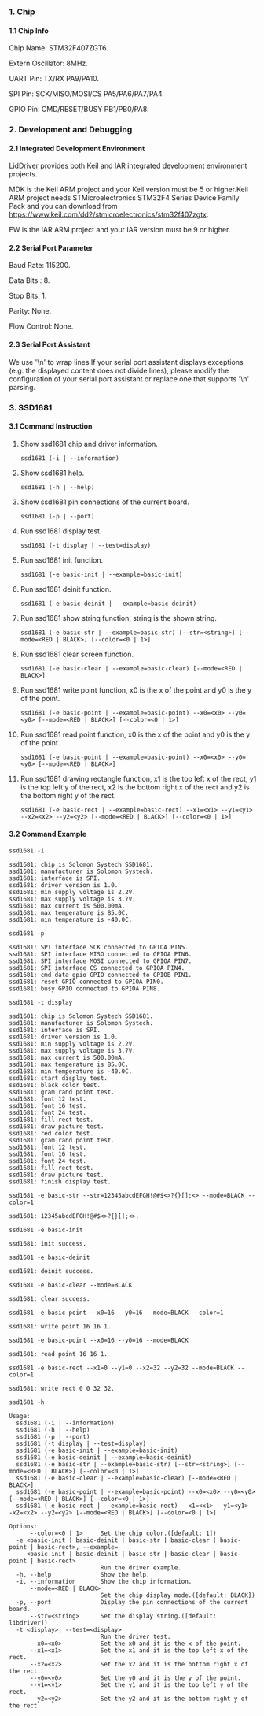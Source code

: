 ### 1. Chip

#### 1.1 Chip Info

Chip Name: STM32F407ZGT6.

Extern Oscillator: 8MHz.

UART Pin: TX/RX PA9/PA10.

SPI Pin: SCK/MISO/MOSI/CS PA5/PA6/PA7/PA4.

GPIO Pin: CMD/RESET/BUSY PB1/PB0/PA8.

### 2. Development and Debugging

#### 2.1 Integrated Development Environment

LidDriver provides both Keil and IAR integrated development environment projects.

MDK is the Keil ARM project and your Keil version must be 5 or higher.Keil ARM project needs STMicroelectronics STM32F4 Series Device Family Pack and you can download from https://www.keil.com/dd2/stmicroelectronics/stm32f407zgtx.

EW is the IAR ARM project and your IAR version must be 9 or higher.

#### 2.2 Serial Port Parameter

Baud Rate: 115200.

Data Bits : 8.

Stop Bits: 1.

Parity: None.

Flow Control: None.

#### 2.3 Serial Port Assistant

We use '\n' to wrap lines.If your serial port assistant displays exceptions (e.g. the displayed content does not divide lines), please modify the configuration of your serial port assistant or replace one that supports '\n' parsing.

### 3. SSD1681

#### 3.1 Command Instruction

1. Show ssd1681 chip and driver information.

   ```shell
   ssd1681 (-i | --information)
   ```

2. Show ssd1681 help.

   ```shell
   ssd1681 (-h | --help)
   ```

3. Show ssd1681 pin connections of the current board.

   ```shell
   ssd1681 (-p | --port)
   ```

4. Run ssd1681 display test.

   ```shell
   ssd1681 (-t display | --test=display)
   ```

5. Run ssd1681 init function.

   ```shell
   ssd1681 (-e basic-init | --example=basic-init)
   ```

6. Run ssd1681 deinit function.

   ```shell
   ssd1681 (-e basic-deinit | --example=basic-deinit)
   ```

7. Run ssd1681 show string function, string is the shown string. 

   ```shell
   ssd1681 (-e basic-str | --example=basic-str) [--str=<string>] [--mode=<RED | BLACK>] [--color=<0 | 1>]
   ```

8. Run ssd1681 clear screen function.

   ```shell
   ssd1681 (-e basic-clear | --example=basic-clear) [--mode=<RED | BLACK>]
   ```

9. Run ssd1681 write point function, x0 is the x of the point and y0 is the y of the point.

   ```shell
   ssd1681 (-e basic-point | --example=basic-point) --x0=<x0> --y0=<y0> [--mode=<RED | BLACK>] [--color=<0 | 1>]
   ```

10. Run ssd1681 read point function, x0 is the x of the point and y0 is the y of the point.

    ```shell
    ssd1681 (-e basic-point | --example=basic-point) --x0=<x0> --y0=<y0> [--mode=<RED | BLACK>]
    ```

11. Run ssd1681 drawing rectangle function, x1 is the top left x of the rect, y1 is the top left y of the rect, x2 is the bottom right x of the rect and y2 is the bottom right y of the rect.

    ```shell
    ssd1681 (-e basic-rect | --example=basic-rect) --x1=<x1> --y1=<y1> --x2=<x2> --y2=<y2> [--mode=<RED | BLACK>] [--color=<0 | 1>]
    ```

#### 3.2 Command Example

```shell
ssd1681 -i

ssd1681: chip is Solomon Systech SSD1681.
ssd1681: manufacturer is Solomon Systech.
ssd1681: interface is SPI.
ssd1681: driver version is 1.0.
ssd1681: min supply voltage is 2.2V.
ssd1681: max supply voltage is 3.7V.
ssd1681: max current is 500.00mA.
ssd1681: max temperature is 85.0C.
ssd1681: min temperature is -40.0C.
```

```shell
ssd1681 -p

ssd1681: SPI interface SCK connected to GPIOA PIN5.
ssd1681: SPI interface MISO connected to GPIOA PIN6.
ssd1681: SPI interface MOSI connected to GPIOA PIN7.
ssd1681: SPI interface CS connected to GPIOA PIN4.
ssd1681: cmd data gpio GPIO connected to GPIOB PIN1.
ssd1681: reset GPIO connected to GPIOA PIN0.
ssd1681: busy GPIO connected to GPIOA PIN8.
```

```shell
ssd1681 -t display

ssd1681: chip is Solomon Systech SSD1681.
ssd1681: manufacturer is Solomon Systech.
ssd1681: interface is SPI.
ssd1681: driver version is 1.0.
ssd1681: min supply voltage is 2.2V.
ssd1681: max supply voltage is 3.7V.
ssd1681: max current is 500.00mA.
ssd1681: max temperature is 85.0C.
ssd1681: min temperature is -40.0C.
ssd1681: start display test.
ssd1681: black color test.
ssd1681: gram rand point test.
ssd1681: font 12 test.
ssd1681: font 16 test.
ssd1681: font 24 test.
ssd1681: fill rect test.
ssd1681: draw picture test.
ssd1681: red color test.
ssd1681: gram rand point test.
ssd1681: font 12 test.
ssd1681: font 16 test.
ssd1681: font 24 test.
ssd1681: fill rect test.
ssd1681: draw picture test.
ssd1681: finish display test.
```

```shell
ssd1681 -e basic-str --str=12345abcdEFGH!@#$<>?{}[];<> --mode=BLACK --color=1

ssd1681: 12345abcdEFGH!@#$<>?{}[];<>.
```

```shell
ssd1681 -e basic-init

ssd1681: init success.
```

```shell
ssd1681 -e basic-deinit

ssd1681: deinit success.
```

```shell
ssd1681 -e basic-clear --mode=BLACK

ssd1681: clear success.
```

```shell
ssd1681 -e basic-point --x0=16 --y0=16 --mode=BLACK --color=1

ssd1681: write point 16 16 1.
```

```shell
ssd1681 -e basic-point --x0=16 --y0=16 --mode=BLACK 

ssd1681: read point 16 16 1.
```

```shell
ssd1681 -e basic-rect --x1=0 --y1=0 --x2=32 --y2=32 --mode=BLACK --color=1

ssd1681: write rect 0 0 32 32.
```

```shell
ssd1681 -h

Usage:
  ssd1681 (-i | --information)
  ssd1681 (-h | --help)
  ssd1681 (-p | --port)
  ssd1681 (-t display | --test=display)
  ssd1681 (-e basic-init | --example=basic-init)
  ssd1681 (-e basic-deinit | --example=basic-deinit)
  ssd1681 (-e basic-str | --example=basic-str) [--str=<string>] [--mode=<RED | BLACK>] [--color=<0 | 1>]
  ssd1681 (-e basic-clear | --example=basic-clear) [--mode=<RED | BLACK>]
  ssd1681 (-e basic-point | --example=basic-point) --x0=<x0> --y0=<y0> [--mode=<RED | BLACK>] [--color=<0 | 1>]
  ssd1681 (-e basic-rect | --example=basic-rect) --x1=<x1> --y1=<y1> --x2=<x2> --y2=<y2> [--mode=<RED | BLACK>] [--color=<0 | 1>]

Options:
      --color=<0 | 1>     Set the chip color.([default: 1])
  -e <basic-init | basic-deinit | basic-str | basic-clear | basic-point | basic-rect>, --example=
     <basic-init | basic-deinit | basic-str | basic-clear | basic-point | basic-rect>
                          Run the driver example.
  -h, --help              Show the help.
  -i, --information       Show the chip information.
      --mode=<RED | BLACK>
                          Set the chip display mode.([default: BLACK])
  -p, --port              Display the pin connections of the current board.
      --str=<string>      Set the display string.([default: libdriver])
  -t <display>, --test=<display>
                          Run the driver test.
      --x0=<x0>           Set the x0 and it is the x of the point.
      --x1=<x1>           Set the x1 and it is the top left x of the rect.
      --x2=<x2>           Set the x2 and it is the bottom right x of the rect.
      --y0=<y0>           Set the y0 and it is the y of the point.
      --y1=<y1>           Set the y1 and it is the top left y of the rect.
      --y2=<y2>           Set the y2 and it is the bottom right y of the rect.
```

